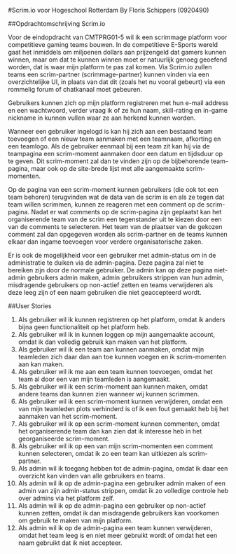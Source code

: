 #Scrim.io voor Hogeschool Rotterdam
By Floris Schippers (0920490)


##Opdrachtomschrijving Scrim.io

Voor de eindopdracht van CMTPRG01-5 wil ik een scrimmage platform voor competitieve gaming teams bouwen. In de competitieve E-Sports wereld gaat het inmiddels om miljoenen dollars aan prijzengeld dat gamers kunnen winnen, maar om dat te kunnen winnen moet er natuurlijk genoeg geoefend worden, dat is waar mijn platform te pas zal komen. Via Scrim.io zullen teams een scrim-partner (scrimmage-partner) kunnen vinden via een overzichtelijke UI, in plaats van dat dit (zoals het nu vooral gebeurt) via een rommelig forum of chatkanaal moet gebeuren.

Gebruikers kunnen zich op mijn platform registreren met hun e-mail address en een wachtwoord, verder vraag ik of ze hun naam, skill-rating en in-game nickname in kunnen vullen waar ze aan herkend kunnen worden.

Wanneer een gebruiker ingelogd is kan hij zich aan een bestaand team toevoegen of een nieuw team aanmaken met een teamnaam, afkorting en een teamlogo. Als de gebruiker eenmaal bij een team zit kan hij via de teampagina een scrim-moment aanmaken door een datum en tijdsduur op te geven. Dit scrim-moment zal dan te vinden zijn op de bijbehorende team-pagina, maar ook op de site-brede lijst met alle aangemaakte scrim-momenten.

Op de pagina van een scrim-moment kunnen gebruikers (die ook tot een team behoren) terugvinden wat de data van de scrim is en als ze tegen dat team willen scrimmen, kunnen ze reageren met een comment op de scrim-pagina. Nadat er wat comments op de scrim-pagina zijn geplaatst kan het organiserende team van de scrim een tegenstander uit te kiezen door een van de comments te selecteren. Het team van de plaatser van de gekozen comment zal dan opgegeven worden als scrim-partner en de teams kunnen elkaar dan ingame toevoegen voor verdere organisatorische zaken.

Er is ook de mogelijkheid voor een gebruiker met admin-status om in de administratie te duiken via de admin-pagina. Deze pagina zal niet te bereiken zijn door de normale gebruiker. De admin kan op deze pagina niet-admin gebruikers admin maken, admin gebruikers strippen van hun admin, misdragende gebruikers op non-actief zetten en teams verwijderen als deze leeg zijn of een naam gebruiken die niet geaccepteerd wordt.


##User Stories

1. Als gebruiker wil ik kunnen registreren op het platform, omdat ik anders bijna geen functionaliteit op het platform heb.
2. Als gebruiker wil ik in kunnen loggen op mijn aangemaakte account, omdat ik dan volledig gebruik kan maken van het platform.
3. Als gebruiker wil ik een team aan kunnen aanmaken, omdat mijn teamleden zich daar dan aan toe kunnen voegen en ik scrim-momenten aan kan maken.
4. Als gebruiker wil ik me aan een team kunnen toevoegen, omdat het team al door een van mijn teamleden is aangemaakt.
5. Als gebruiker wil ik een scrim-moment aan kunnen maken, omdat andere teams dan kunnen zien wanneer wij kunnen scrimmen.
6. Als gebruiker wil ik een scrim-moment kunnen verwijderen, omdat een van mijn teamleden plots verhinderd is of ik een fout gemaakt heb bij het aanmaken van het scrim-moment.
7. Als gebruiker wil ik op een scrim-moment kunnen commenten, omdat het organiserende team dan kan zien dat ik interesse heb in het georganiseerde scrim-moment.
8. Als gebruiker wil ik op een van mijn scrim-momenten een comment kunnen selecteren, omdat ik zo een team kan uitkiezen als scrim-partner.
9. Als admin wil ik toegang hebben tot de admin-pagina, omdat ik daar een overzicht kan vinden van alle gebruikers en teams.
10. Als admin wil ik op de admin-pagina een gebruiker admin maken of een admin van zijn admin-status strippen, omdat ik zo volledige controle heb over admins via het platform zelf.
11. Als admin wil ik op de admin-pagina een gebruiker op non-actief kunnen zetten, omdat ik dan misdragende gebruikers kan voorkomen om gebruik te maken van mijn platform.
12. Als admin wil ik op de admin-pagina een team kunnen verwijderen, omdat het team leeg is en niet meer gebruikt wordt of omdat het een naam gebruikt dat ik niet accepteer.

